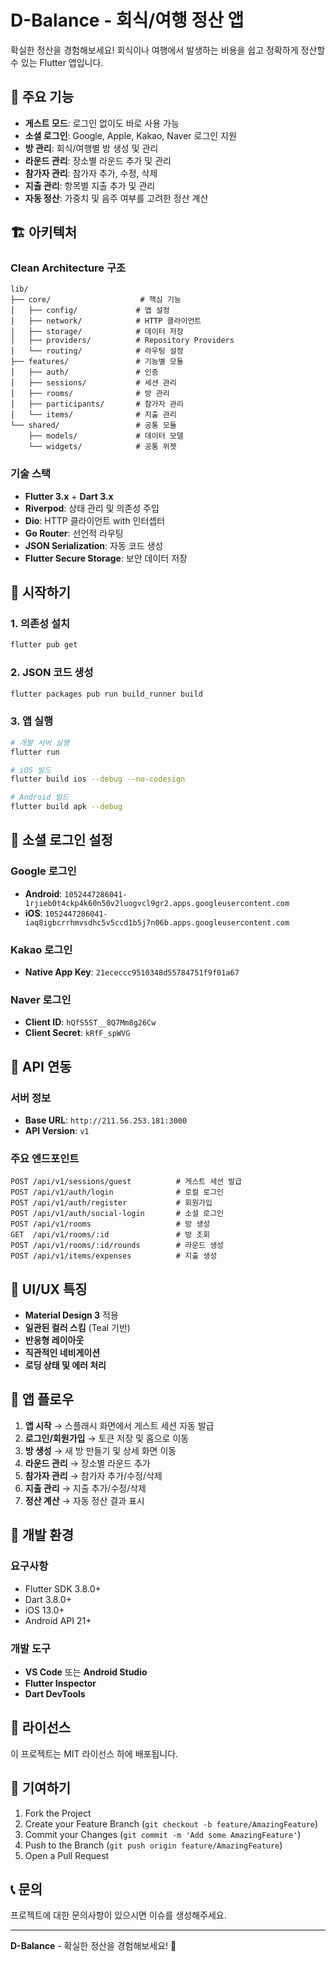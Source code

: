 # D-Balance - 회식/여행 정산 앱

확실한 정산을 경험해보세요! 회식이나 여행에서 발생하는 비용을 쉽고 정확하게 정산할 수 있는 Flutter 앱입니다.

## 🎯 주요 기능

- **게스트 모드**: 로그인 없이도 바로 사용 가능
- **소셜 로그인**: Google, Apple, Kakao, Naver 로그인 지원
- **방 관리**: 회식/여행별 방 생성 및 관리
- **라운드 관리**: 장소별 라운드 추가 및 관리
- **참가자 관리**: 참가자 추가, 수정, 삭제
- **지출 관리**: 항목별 지출 추가 및 관리
- **자동 정산**: 가중치 및 음주 여부를 고려한 정산 계산

## 🏗️ 아키텍처

### Clean Architecture 구조
```
lib/
├── core/                    # 핵심 기능
│   ├── config/             # 앱 설정
│   ├── network/            # HTTP 클라이언트
│   ├── storage/            # 데이터 저장
│   ├── providers/          # Repository Providers
│   └── routing/            # 라우팅 설정
├── features/               # 기능별 모듈
│   ├── auth/               # 인증
│   ├── sessions/           # 세션 관리
│   ├── rooms/              # 방 관리
│   ├── participants/       # 참가자 관리
│   └── items/              # 지출 관리
└── shared/                 # 공통 모듈
    ├── models/             # 데이터 모델
    └── widgets/            # 공통 위젯
```

### 기술 스택
- **Flutter 3.x** + **Dart 3.x**
- **Riverpod**: 상태 관리 및 의존성 주입
- **Dio**: HTTP 클라이언트 with 인터셉터
- **Go Router**: 선언적 라우팅
- **JSON Serialization**: 자동 코드 생성
- **Flutter Secure Storage**: 보안 데이터 저장

## 🚀 시작하기

### 1. 의존성 설치
```bash
flutter pub get
```

### 2. JSON 코드 생성
```bash
flutter packages pub run build_runner build
```

### 3. 앱 실행
```bash
# 개발 서버 실행
flutter run

# iOS 빌드
flutter build ios --debug --no-codesign

# Android 빌드
flutter build apk --debug
```

## 🔐 소셜 로그인 설정

### Google 로그인
- **Android**: `1052447286041-1rjieb0t4ckp4k60n50v2luogvcl9gr2.apps.googleusercontent.com`
- **iOS**: `1052447286041-iaq8igbcrrhmvsdhc5v5ccd1b5j7n06b.apps.googleusercontent.com`

### Kakao 로그인
- **Native App Key**: `21ececcc9510348d55784751f9f01a67`

### Naver 로그인
- **Client ID**: `hQfS5ST__8Q7Mm8g26Cw`
- **Client Secret**: `kRfF_spWVG`

## 📡 API 연동

### 서버 정보
- **Base URL**: `http://211.56.253.181:3000`
- **API Version**: `v1`

### 주요 엔드포인트
```
POST /api/v1/sessions/guest          # 게스트 세션 발급
POST /api/v1/auth/login              # 로컬 로그인
POST /api/v1/auth/register           # 회원가입
POST /api/v1/auth/social-login       # 소셜 로그인
POST /api/v1/rooms                   # 방 생성
GET  /api/v1/rooms/:id               # 방 조회
POST /api/v1/rooms/:id/rounds        # 라운드 생성
POST /api/v1/items/expenses          # 지출 생성
```

## 🎨 UI/UX 특징

- **Material Design 3** 적용
- **일관된 컬러 스킴** (Teal 기반)
- **반응형 레이아웃**
- **직관적인 네비게이션**
- **로딩 상태 및 에러 처리**

## 📱 앱 플로우

1. **앱 시작** → 스플래시 화면에서 게스트 세션 자동 발급
2. **로그인/회원가입** → 토큰 저장 및 홈으로 이동
3. **방 생성** → 새 방 만들기 및 상세 화면 이동
4. **라운드 관리** → 장소별 라운드 추가
5. **참가자 관리** → 참가자 추가/수정/삭제
6. **지출 관리** → 지출 추가/수정/삭제
7. **정산 계산** → 자동 정산 결과 표시

## 🔧 개발 환경

### 요구사항
- Flutter SDK 3.8.0+
- Dart 3.8.0+
- iOS 13.0+
- Android API 21+

### 개발 도구
- **VS Code** 또는 **Android Studio**
- **Flutter Inspector**
- **Dart DevTools**

## 📄 라이선스

이 프로젝트는 MIT 라이선스 하에 배포됩니다.

## 🤝 기여하기

1. Fork the Project
2. Create your Feature Branch (`git checkout -b feature/AmazingFeature`)
3. Commit your Changes (`git commit -m 'Add some AmazingFeature'`)
4. Push to the Branch (`git push origin feature/AmazingFeature`)
5. Open a Pull Request

## 📞 문의

프로젝트에 대한 문의사항이 있으시면 이슈를 생성해주세요.

---

**D-Balance** - 확실한 정산을 경험해보세요! 🎯